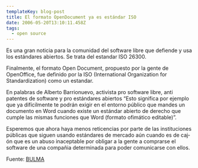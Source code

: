 ```yaml
---
templateKey: blog-post
title: El formato OpenDocument ya es estándar ISO
date: 2006-05-20T13:10:11.458Z
tags:
  - open source
---
```

Es una gran noticia para la comunidad del software libre que defiende y usa los estándares abiertos. Se trata del estandar ISO 26300.

Finalmente, el formato Open Document, propuesto por la gente de OpenOffice, fue definido por la ISO (International Organization for Standardization) como un estandar.

En palabras de Alberto Barrionuevo, activista pro software libre, anti patentes de software y pro estándares abiertos “Esto significa por ejemplo que ya difí­cilmente te podrán exigir en el entorno p­úblico que mandes un documento en Word cuando existe un estándar abierto de derecho que cumple las mismas funciones que Word (formato ofimático editable)”.

Esperemos que ahora haya menos reticencias por parte de las instituciones p­úblicas que siguen usando estándares de mercado a­ún cuando es de caj­ón que es un abuso inaceptable por obligar a la gente a comprarse el software de una compañia determinada para poder comunicarse con ellos.

Fuente: [BULMA](http://bulma.net/body.phtml?nIdNoticia=2293)